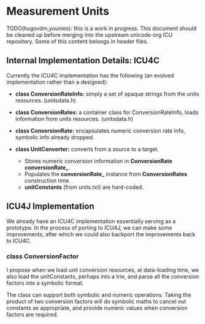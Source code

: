 # Measurement Units

TODO(hugovdm,younies): this is a work in progress. This document should be
cleaned up before merging into the upstream unicode-org ICU repository. Some of
this content belongs in header files.

## Internal Implementation Details: ICU4C

Currently the ICU4C implementation has the following (an evolved implementation
rather than a designed):

* **class ConversionRateInfo:** simply a set of opaque strings from the units
  resources. (unitsdata.h)
* **class ConversionRates:** a container class for ConversionRateInfo, loads
  information from units resources. (unitsdata.h)
* **class ConversionRate:** encapsulates numeric conversion rate info, symbolic
  info already dropped.

* **class UnitConverter:** converts from a source to a target.
    * Stores numeric conversion information in **ConversionRate
      conversionRate_**.
    * Populates the **conversionRate_** instance from **ConversionRates**
      construction time.
    * **unitConstants** (from units.txt) are hard-coded.

## ICU4J Implementation

We already have an ICU4C implementation essentially serving as a prototype. In
the process of porting to ICU4J, we can make some improvements, after which we
could also backport the improvements back to ICU4C.

### class ConversionFactor

I propose when we load unit conversion resources, at data-loading time, we also
load the unitConstants, perhaps into a trie, and parse all the conversion
factors into a symbolic format.

The class can support both symbolic and numeric operations. Taking the product
of two conversion factors will do symbolic maths to cancel out constants as
appropriate, and provide numeric values when conversion factors are required.
